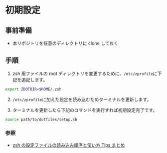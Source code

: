 # 初期設定

## 事前準備

- 本リポジトリを任意のディレクトリに clone しておく

## 手順

1. zsh 用ファイルの root ディレクトリを変更するために、`/etc/zprofile`に下記を追記します。

```zsh
export ZDOTDIR=$HOME/.zsh
```

2. `/etc/zprofile`に加えた設定を読み込むためターミナルを更新します。

3. ターミナルを更新したら下記のコマンドを実行すれば初期設定完了です。

```zsh
source path/to/dotfiles/setup.sh
```

### 参照

- [zsh の設定ファイルの読み込み順序と使い方 Tips まとめ](https://qiita.com/muran001/items/7b104d33f5ea3f75353f)
